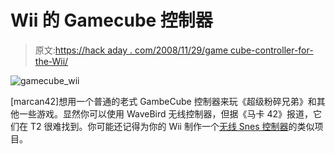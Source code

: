 # Wii 的 Gamecube 控制器

> 原文:[https://hack aday . com/2008/11/29/game cube-controller-for-the-Wii/](https://hackaday.com/2008/11/29/gamecube-controller-for-the-wii/)

![gamecube_wii](../Images/f69e9106a71cd7cc139ebfa55913371d.png "gamecube_wii")

[marcan42]想用一个普通的老式 GambeCube 控制器来玩《超级粉碎兄弟》和其他一些游戏。显然你可以使用 WaveBird 无线控制器，但据《马卡 42》报道，它们在 T2 很难找到。你可能还记得为你的 Wii 制作一个[无线 Snes 控制器](http://hackaday.com/2007/02/20/diy-wireless-nes-controllers-for-wiigamecube/)的类似项目。